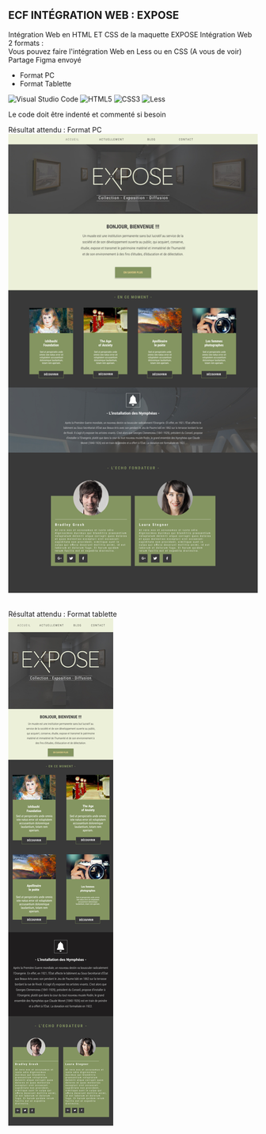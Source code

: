 ## ECF INTÉGRATION WEB : EXPOSE
Intégration Web en HTML ET CSS de la maquette EXPOSE
Intégration Web 2 formats :  
Vous pouvez faire l'intégration Web en Less ou en CSS (A vous de voir)  
Partage Figma envoyé

* Format PC
* Format Tablette


![Visual Studio Code](https://img.shields.io/badge/Visual%20Studio%20Code-0078d7.svg?style=for-the-badge&logo=visual-studio-code&logoColor=white) ![HTML5](https://img.shields.io/badge/html5-%23E34F26.svg?style=for-the-badge&logo=html5&logoColor=white) ![CSS3](https://img.shields.io/badge/css3-%231572B6.svg?style=for-the-badge&logo=css3&logoColor=white) ![Less](https://img.shields.io/badge/less-2B4C80?style=for-the-badge&logo=less&logoColor=white)

Le code doit être indenté et commenté si besoin

Résultat attendu : Format PC
![Expose](profile/img/expose-pc.jpg)&nbsp;&nbsp;

Résultat attendu : Format tablette <br>
![Expose](profile/img/expose-tablette.jpg)&nbsp;&nbsp;
